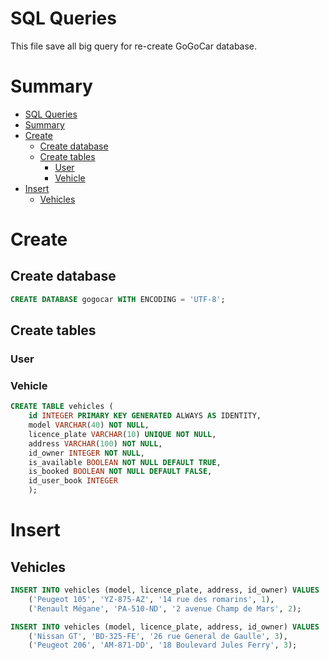 # SQL Queries

This file save all big query for re-create GoGoCar database.

# Summary

- [SQL Queries](#sql-queries)
- [Summary](#summary)
- [Create](#create)
  - [Create database](#create-database)
  - [Create tables](#create-tables)
    - [User](#user)
    - [Vehicle](#vehicle)
- [Insert](#insert)
  - [Vehicles](#vehicles)

# Create

## Create database

```sql
CREATE DATABASE gogocar WITH ENCODING = 'UTF-8';
```

## Create tables

### User

### Vehicle

```sql
CREATE TABLE vehicles (
    id INTEGER PRIMARY KEY GENERATED ALWAYS AS IDENTITY, 
    model VARCHAR(40) NOT NULL, 
    licence_plate VARCHAR(10) UNIQUE NOT NULL,
    address VARCHAR(100) NOT NULL,
    id_owner INTEGER NOT NULL,
    is_available BOOLEAN NOT NULL DEFAULT TRUE,
    is_booked BOOLEAN NOT NULL DEFAULT FALSE,
    id_user_book INTEGER
    );
```


# Insert

## Vehicles

```sql
INSERT INTO vehicles (model, licence_plate, address, id_owner) VALUES 
    ('Peugeot 105', 'YZ-875-AZ', '14 rue des romarins', 1),
    ('Renault Mégane', 'PA-510-ND', '2 avenue Champ de Mars', 2);
```

```sql
INSERT INTO vehicles (model, licence_plate, address, id_owner) VALUES 
    ('Nissan GT', 'BD-325-FE', '26 rue General de Gaulle', 3),
    ('Peugeot 206', 'AM-871-DD', '18 Boulevard Jules Ferry', 3);
```